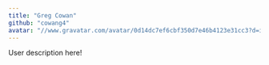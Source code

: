 ```yaml
---
title: "Greg Cowan"
github: "cowang4"
avatar: "//www.gravatar.com/avatar/0d14dc7ef6cbf350d7e46b4123e31cc3?d=identicon"
---
```


User description here!
